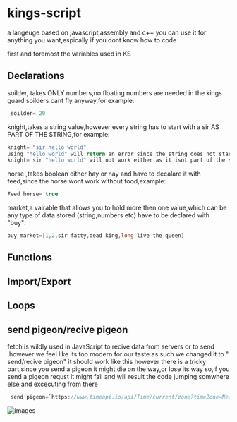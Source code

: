 # kings-script                                                                               
a langeuge based on javascript,assembly and c++
you can use it for anything you want,espically if you dont know how to code                                                                                      

first and foremost the variables used in KS
## Declarations
soilder, takes ONLY numbers,no floating numbers are needed in the kings guard soilders cant fly anyway,for example:
```java
 soilder= 20
```
knight,takes a string value,however every string has to start with a sir AS PART OF THE STRING,for example:
```java
knight= "sir hello world"
using "hello world" will return an error since the string does not starts with sir
knight= sir "hello world" will not work either as it isnt part of the string 
```

horse ,takes boolean either hay or nay and have to decalare it with feed,since the horse wont work without food,example:

```java
Feed horse= true
```
 market,a vairable that allows you to hold more then one value,which can be any type of data stored (string,numbers etc) have to be declared with "buy":
```java
buy market=[1,2,sir fatty,dead king,long live the queen]
```
## Functions
## Import/Export
## Loops
## send pigeon/recive pigeon
fetch is wildly used in JavaScript to recive data from servers or to send ,however we feel like its too modern for our taste
as such we changed it to " send/recive pigeon" it should work like this
however there is a tricky part,since you send a pigeon it might die on the way,or lose its way so,if you send a pigeon requst it might fail
and will result the code jumping somwhere else and excecuting from there
```java
 send pigeon=`https://www.timeapi.io/api/Time/current/zone?timeZone=NewYork`
```

   ![images](https://github.com/starryskies2/kings-script/assets/68811070/3ae15780-caab-4805-a037-2a930439a544)
